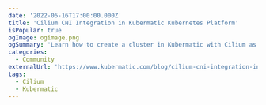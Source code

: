 ```yaml
---
date: '2022-06-16T17:00:00.000Z'
title: 'Cilium CNI Integration in Kubermatic Kubernetes Platform'
isPopular: true
ogImage: ogimage.png
ogSummary: 'Learn how to create a cluster in Kubermatic with Cilium as the CNI'
categories:
  - Community
externalUrl: 'https://www.kubermatic.com/blog/cilium-cni-integration-in-kubermatic-kubernetes-platform/'
tags:
  - Cilium
  - Kubermatic
---
```

